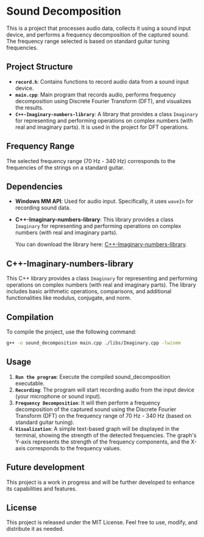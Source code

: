 # Sound Decomposition

This is a project that processes audio data, collects it using a sound input device, and performs a frequency decomposition of the captured sound. The frequency range selected is based on standard guitar tuning frequencies.

## Project Structure

- **`record.h`**: Contains functions to record audio data from a sound input device.
- **`main.cpp`**: Main program that records audio, performs frequency decomposition using Discrete Fourier Transform (DFT), and visualizes the results.
- **`C++-Imaginary-numbers-library`**: A library that provides a class `Imaginary` for representing and performing operations on complex numbers (with real and imaginary parts). It is used in the project for DFT operations.

## Frequency Range

The selected frequency range (70 Hz - 340 Hz) corresponds to the frequencies of the strings on a standard guitar.

## Dependencies

- **Windows MM API**: Used for audio input. Specifically, it uses `waveIn` for recording sound data.
- **C++-Imaginary-numbers-library**: This library provides a class `Imaginary` for representing and performing operations on complex numbers (with real and imaginary parts). 

  You can download the library here: [C++-Imaginary-numbers-library](https://github.com/mateusz-ratkowski/cpp-Imaginary-numbers-library.git).

## C++-Imaginary-numbers-library

This C++ library provides a class `Imaginary` for representing and performing operations on complex numbers (with real and imaginary parts). The library includes basic arithmetic operations, comparisons, and additional functionalities like modulus, conjugate, and norm.

## Compilation

To compile the project, use the following command:

```bash
g++ -o sound_decomposition main.cpp ./libs/Imaginary.cpp -lwinmm
```

## Usage

1. **`Run the program`**: Execute the compiled sound_decomposition executable.
2. **`Recording`**: The program will start recording audio from the input device (your microphone or sound input).
3. **`Frequency Decomposition`**: It will then perform a frequency decomposition of the captured sound using the Discrete Fourier Transform (DFT) on the frequency range of 70 Hz - 340 Hz (based on standard guitar tuning).
4. **`Visualization`**: A simple text-based graph will be displayed in the terminal, showing the strength of the detected frequencies. The graph's Y-axis represents the strength of the frequency components, and the X-axis corresponds to the frequency values.

## Future development

This project is a work in progress and will be further developed to enhance its capabilities and features.

## License

This project is released under the MIT License. Feel free to use, modify, and distribute it as needed.

